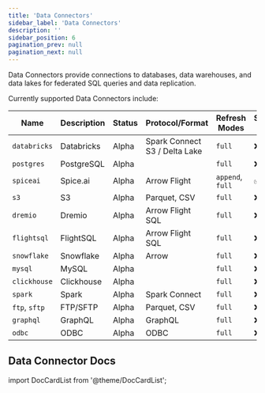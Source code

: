 ```yaml
---
title: 'Data Connectors'
sidebar_label: 'Data Connectors'
description: ''
sidebar_position: 6
pagination_prev: null
pagination_next: null
---
```


Data Connectors provide connections to databases, data warehouses, and data lakes for federated SQL queries and data replication.

Currently supported Data Connectors include:

| Name         | Description | Status       | Protocol/Format                     | Refresh Modes    | Supports Inserts |
| ------------ | ----------- | ------------ | ----------------------------------- | ---------------- | ---------------- |
| `databricks` | Databricks  | Alpha        | Spark Connect <br/> S3 / Delta Lake | `full`           | ❌               |
| `postgres`   | PostgreSQL  | Alpha        |                                     | `full`           | ❌               |
| `spiceai`    | Spice.ai    | Alpha        | Arrow Flight                        | `append`, `full` | ✅               |
| `s3`         | S3          | Alpha        | Parquet, CSV                        | `full`           | ❌               |
| `dremio`     | Dremio      | Alpha        | Arrow Flight SQL                    | `full`           | ❌               |
| `flightsql`  | FlightSQL   | Alpha        | Arrow Flight SQL                    | `full`           | ❌               |
| `snowflake`  | Snowflake   | Alpha        | Arrow                               | `full`           | ❌               |
| `mysql`      | MySQL       | Alpha        |                                     | `full`           | ❌               |
| `clickhouse` | Clickhouse  | Alpha        |                                     | `full`           | ❌               |
| `spark`      | Spark       | Alpha        | Spark Connect                       | `full`           | ❌               |
| `ftp`, `sftp`| FTP/SFTP    | Alpha        | Parquet, CSV                        | `full`           | ❌               |
| `graphql`    | GraphQL     | Alpha        | GraphQL                             | `full`           | ❌               |
| `odbc`       | ODBC        | Alpha        | ODBC                                | `full`           | ❌               |

## Data Connector Docs

import DocCardList from '@theme/DocCardList';

<DocCardList />
